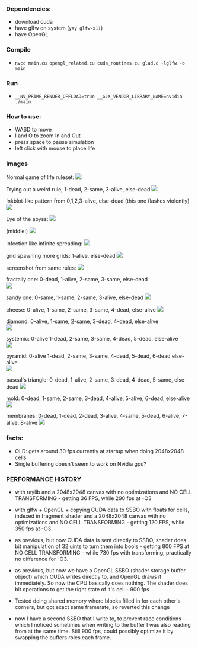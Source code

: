
### Dependencies: 
- download cuda
- have glfw on system (`yay glfw-x11`)
- have OpenGL

### Compile
- `nvcc main.cu opengl_related.cu cuda_routines.cu glad.c -lglfw -o main`
### Run 
- `__NV_PRIME_RENDER_OFFLOAD=true __GLX_VENDOR_LIBRARY_NAME=nvidia ./main`

### How to use: 
- WASD to move 
- I and O to zoom In and Out
- press space to pause simulation
- left click with mouse to place life

### Images

Normal game of life ruleset:
![](normal_rule0.gif)

Trying out a weird rule, 1-dead, 2-same, 3-alive, else-dead
![](weird_rule0.gif)

Inkblot-like pattern from 0,1,2,3-alive, else-dead (this one flashes violently)
![](inkblot.png)

Eye of the abyss: 
![](abyss.png)

(middle:)
![](abyss_middle.png)

infection like infinite spreading:
![](infection.png)

grid spawning more grids: 1-alive, else-dead
![](griddy.gif)

screenshot from same rules: 
![](griddy_pic.png)

fractally one: 0-dead, 1-alive, 2-same, 3-same, else-dead  
![](fractally.gif)

sandy one: 0-same, 1-same, 2-same, 3-alive, else-dead
![](sandy.gif)

cheese: 0-alive, 1-same, 2-same, 3-same, 4-dead, else-alive
![](cheese.png)

diamond: 0-alive, 1-same, 2-same, 3-dead, 4-dead, else-alive  
![](diamond.gif)

systemic: 0-alive 1-dead, 2-same, 3-same, 4-dead, 5-dead, else-alive  
![](systemic.gif)

pyramid: 0-alive 1-dead, 2-same, 3-same, 4-dead, 5-dead, 6-dead else-alive  
![](pyramid.gif)

pascal's triangle: 0-dead, 1-alive, 2-same, 3-dead, 4-dead, 5-same, else-dead
![](pascal.png)

mold: 0-dead, 1-same, 2-same, 3-dead, 4-alive, 5-alive, 6-dead, else-alive       
![](mold.gif)

membranes: 0-dead, 1-dead, 2-dead, 3-alive, 4-same, 5-dead, 6-alive, 7-alive, 8-alive
![](membranes.png)

### facts:

- OLD: gets around 30 fps currently at startup when doing 2048x2048 cells
- Single buffering doesn't seem to work on Nvidia gpu?


### PERFORMANCE HISTORY

- with raylib and a 2048x2048 canvas with no optimizations and NO CELL TRANSFORMING - getting 36 FPS, while 290 fps at -O3

- with glfw + OpenGL + copying CUDA data to SSBO with floats for cells, indexed in fragment shader and a 2048x2048 canvas with no optimizations and NO CELL TRANSFORMING - getting 120 FPS, while 350 fps at -O3

- as previous, but now CUDA data is sent directly to SSBO, shader does bit manipulation of 32 uints to turn them into bools - getting 800 FPS at NO CELL TRANSFORMING - while 730 fps with transforming, practically no difference for -O3.

- as previous, but now we have a OpenGL SSBO (shader storage buffer object) which CUDA writes directly to, and OpenGL draws it immediately. So now the CPU basically does nothing. The shader does bit operations to get the right state of it's cell - 900 fps 

- Tested doing shared memory where blocks filled in for each other's corners, but got exact same framerate, so reverted this change

- now I have a second SSBO that I write to, to prevent race conditions - which I noticed sometimes when writing to the buffer I was also reading from at the same time. Still 900 fps, could possibly optimize it by swapping the buffers roles each frame.
